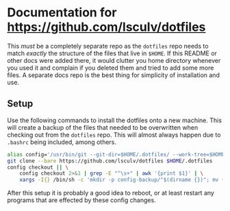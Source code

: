 # Documentation for https://github.com/lsculv/dotfiles

This _must_ be a completely separate repo as the `dotfiles` repo needs to match
_exactly_ the structure of the files that live in `$HOME`. If this README or
other docs were added there, it would clutter you home directory whenever you
used it and complain if you deleted them and tried to add some more files.
A separate docs repo is the best thing for simplicity of installation and use.

## Setup

Use the following commands to install the dotfiles onto a new machine. This will
create a backup of the files that needed to be overwritten when checking out
from the `dotfiles` repo. This will almost always happen due to `.bashrc` being
included, among others.
```bash
alias config='/usr/bin/git --git-dir=$HOME/.dotfiles/ --work-tree=$HOME'
git clone --bare https://github.com/lsculv/dotfiles $HOME/.dotfiles
config checkout || \
    config checkout 2>&1 | grep -E "^\s+" | awk '{print $1}' | \
    xargs -I{} /bin/sh -c 'mkdir -p config-backup/"$(dirname {})"; mv {} config-backup/{}'
```

After this setup it is probably a good idea to reboot, or at least restart any
programs that are effected by these config changes.

